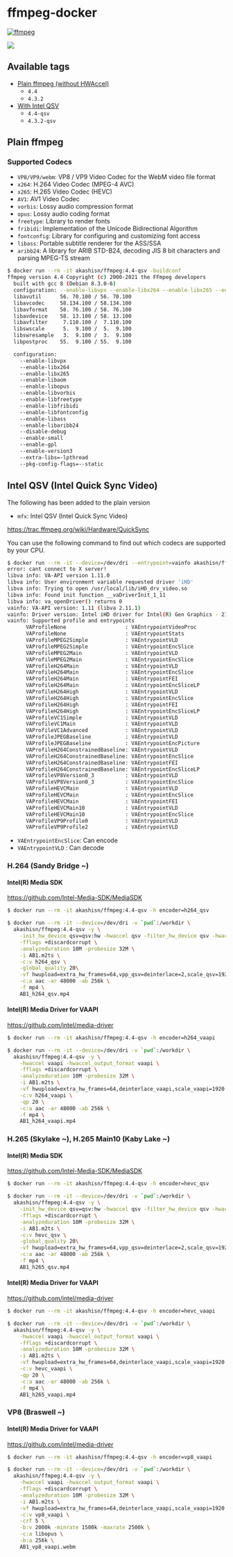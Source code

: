 # ffmpeg-docker

[![ffmpeg](https://github.com/AkashiSN/ffmpeg-docker/actions/workflows/ffmpeg.yml/badge.svg)](https://github.com/AkashiSN/ffmpeg-docker/actions/workflows/ffmpeg.yml)

[![](https://dockeri.co/image/akashisn/ffmpeg)](https://hub.docker.com/r/akashisn/ffmpeg)

## Available tags

- [Plain ffmpeg (without HWAccel)](https://github.com/AkashiSN/ffmpeg-docker/blob/main/Dockerfile)
  - `4.4`
  - `4.3.2`
- [With Intel QSV](https://github.com/AkashiSN/ffmpeg-docker/blob/main/qsv.Dockerfile)
  - `4.4-qsv`
  - `4.3.2-qsv`

## Plain ffmpeg

### Supported Codecs

- `VP8/VP9/webm`: VP8 / VP9 Video Codec for the WebM video file format
- `x264`: H.264 Video Codec (MPEG-4 AVC)
- `x265`: H.265 Video Codec (HEVC)
- `AV1`: AV1 Video Codec
- `vorbis`: Lossy audio compression format
- `opus`: Lossy audio coding format
- `freetype`: Library to render fonts
- `fribidi`:  Implementation of the Unicode Bidirectional Algorithm
- `fontconfig`: Library for configuring and customizing font access
- `libass`: Portable subtitle renderer for the ASS/SSA
- `aribb24`: A library for ARIB STD-B24, decoding JIS 8 bit characters and parsing MPEG-TS stream

```bash
$ docker run --rm -it akashisn/ffmpeg:4.4-qsv -buildconf
ffmpeg version 4.4 Copyright (c) 2000-2021 the FFmpeg developers
  built with gcc 8 (Debian 8.3.0-6)
  configuration: --enable-libvpx --enable-libx264 --enable-libx265 --enable-libaom --enable-libopus --enable-libvorbis --enable-libfreetype --enable-libfribidi --enable-libfontconfig --enable-libass --enable-libaribb24 --disable-debug --enable-small --enable-gpl --enable-version3 --extra-libs=-lpthread --pkg-config-flags=--static
  libavutil      56. 70.100 / 56. 70.100
  libavcodec     58.134.100 / 58.134.100
  libavformat    58. 76.100 / 58. 76.100
  libavdevice    58. 13.100 / 58. 13.100
  libavfilter     7.110.100 /  7.110.100
  libswscale      5.  9.100 /  5.  9.100
  libswresample   3.  9.100 /  3.  9.100
  libpostproc    55.  9.100 / 55.  9.100

  configuration:
    --enable-libvpx
    --enable-libx264
    --enable-libx265
    --enable-libaom
    --enable-libopus
    --enable-libvorbis
    --enable-libfreetype
    --enable-libfribidi
    --enable-libfontconfig
    --enable-libass
    --enable-libaribb24
    --disable-debug
    --enable-small
    --enable-gpl
    --enable-version3
    --extra-libs=-lpthread
    --pkg-config-flags=--static
```

## Intel QSV (Intel Quick Sync Video)

The following has been added to the plain version

- `mfx`: Intel QSV (Intel Quick Sync Video)

https://trac.ffmpeg.org/wiki/Hardware/QuickSync

You can use the following command to find out which codecs are supported by your CPU.

```bash
$ docker run --rm -it --device=/dev/dri --entrypoint=vainfo akashisn/ffmpeg:4.4-qsv
error: cant connect to X server!
libva info: VA-API version 1.11.0
libva info: User environment variable requested driver 'iHD'
libva info: Trying to open /usr/local/lib/iHD_drv_video.so
libva info: Found init function __vaDriverInit_1_11
libva info: va_openDriver() returns 0
vainfo: VA-API version: 1.11 (libva 2.11.1)
vainfo: Driver version: Intel iHD driver for Intel(R) Gen Graphics - 21.1.3 (bec8e138)
vainfo: Supported profile and entrypoints
      VAProfileNone                   : VAEntrypointVideoProc
      VAProfileNone                   : VAEntrypointStats
      VAProfileMPEG2Simple            : VAEntrypointVLD
      VAProfileMPEG2Simple            : VAEntrypointEncSlice
      VAProfileMPEG2Main              : VAEntrypointVLD
      VAProfileMPEG2Main              : VAEntrypointEncSlice
      VAProfileH264Main               : VAEntrypointVLD
      VAProfileH264Main               : VAEntrypointEncSlice
      VAProfileH264Main               : VAEntrypointFEI
      VAProfileH264Main               : VAEntrypointEncSliceLP
      VAProfileH264High               : VAEntrypointVLD
      VAProfileH264High               : VAEntrypointEncSlice
      VAProfileH264High               : VAEntrypointFEI
      VAProfileH264High               : VAEntrypointEncSliceLP
      VAProfileVC1Simple              : VAEntrypointVLD
      VAProfileVC1Main                : VAEntrypointVLD
      VAProfileVC1Advanced            : VAEntrypointVLD
      VAProfileJPEGBaseline           : VAEntrypointVLD
      VAProfileJPEGBaseline           : VAEntrypointEncPicture
      VAProfileH264ConstrainedBaseline: VAEntrypointVLD
      VAProfileH264ConstrainedBaseline: VAEntrypointEncSlice
      VAProfileH264ConstrainedBaseline: VAEntrypointFEI
      VAProfileH264ConstrainedBaseline: VAEntrypointEncSliceLP
      VAProfileVP8Version0_3          : VAEntrypointVLD
      VAProfileVP8Version0_3          : VAEntrypointEncSlice
      VAProfileHEVCMain               : VAEntrypointVLD
      VAProfileHEVCMain               : VAEntrypointEncSlice
      VAProfileHEVCMain               : VAEntrypointFEI
      VAProfileHEVCMain10             : VAEntrypointVLD
      VAProfileHEVCMain10             : VAEntrypointEncSlice
      VAProfileVP9Profile0            : VAEntrypointVLD
      VAProfileVP9Profile2            : VAEntrypointVLD
```

- `VAEntrypointEncSlice`: Can encode
- `VAEntrypointVLD` : Can decode

### H.264 (Sandy Bridge ~)

#### Intel(R) Media SDK

https://github.com/Intel-Media-SDK/MediaSDK

```bash
$ docker run --rm -it akashisn/ffmpeg:4.4-qsv -h encoder=h264_qsv
```

```bash
$ docker run --rm -it --device=/dev/dri -v `pwd`:/workdir \
  akashisn/ffmpeg:4.4-qsv -y \
    -init_hw_device qsv=qsv:hw -hwaccel qsv -filter_hw_device qsv -hwaccel_output_format qsv \
    -fflags +discardcorrupt \
    -analyzeduration 10M -probesize 32M \
    -i AB1.m2ts \
    -c:v h264_qsv \
    -global_quality 20\
    -vf hwupload=extra_hw_frames=64,vpp_qsv=deinterlace=2,scale_qsv=1920:-1,fps=30000/1001 \
    -c:a aac -ar 48000 -ab 256k \
    -f mp4 \
    AB1_h264_qsv.mp4
```

#### Intel(R) Media Driver for VAAPI

https://github.com/intel/media-driver

```bash
$ docker run --rm -it akashisn/ffmpeg:4.4-qsv -h encoder=h264_vaapi
```

```bash
$ docker run --rm -it --device=/dev/dri -v `pwd`:/workdir \
  akashisn/ffmpeg:4.4-qsv -y \
    -hwaccel vaapi -hwaccel_output_format vaapi \
    -fflags +discardcorrupt \
    -analyzeduration 10M -probesize 32M \
    -i AB1.m2ts \
    -vf hwupload=extra_hw_frames=64,deinterlace_vaapi,scale_vaapi=1920:-1,sharpness_vaapi,fps=30000/1001 \
    -c:v h264_vaapi \
    -qp 20 \
    -c:a aac -ar 48000 -ab 256k \
    -f mp4 \
    AB1_h264_vaapi.mp4
```

### H.265 (Skylake ~), H.265 Main10 (Kaby Lake ~)


#### Intel(R) Media SDK

https://github.com/Intel-Media-SDK/MediaSDK


```bash
$ docker run --rm -it akashisn/ffmpeg:4.4-qsv -h encoder=hevc_qsv
```

```bash
$ docker run --rm -it --device=/dev/dri -v `pwd`:/workdir \
  akashisn/ffmpeg:4.4-qsv -y \
    -init_hw_device qsv=qsv:hw -hwaccel qsv -filter_hw_device qsv -hwaccel_output_format qsv \
    -fflags +discardcorrupt \
    -analyzeduration 10M -probesize 32M \
    -i AB1.m2ts \
    -c:v hevc_qsv \
    -global_quality 20\
    -vf hwupload=extra_hw_frames=64,vpp_qsv=deinterlace=2,scale_qsv=1920:-1,fps=30000/1001 \
    -c:a aac -ar 48000 -ab 256k \
    -f mp4 \
    AB1_h265_qsv.mp4
```

#### Intel(R) Media Driver for VAAPI

https://github.com/intel/media-driver

```bash
$ docker run --rm -it akashisn/ffmpeg:4.4-qsv -h encoder=hevc_vaapi
```

```bash
$ docker run --rm -it --device=/dev/dri -v `pwd`:/workdir \
  akashisn/ffmpeg:4.4-qsv -y \
    -hwaccel vaapi -hwaccel_output_format vaapi \
    -fflags +discardcorrupt \
    -analyzeduration 10M -probesize 32M \
    -i AB1.m2ts \
    -vf hwupload=extra_hw_frames=64,deinterlace_vaapi,scale_vaapi=1920:-1,sharpness_vaapi,fps=30000/1001 \
    -c:v hevc_vaapi \
    -qp 20 \
    -c:a aac -ar 48000 -ab 256k \
    -f mp4 \
    AB1_h265_vaapi.mp4
```

### VP8 (Braswell ~)

#### Intel(R) Media Driver for VAAPI

https://github.com/intel/media-driver

```bash
$ docker run --rm -it akashisn/ffmpeg:4.4-qsv -h encoder=vp8_vaapi
```

```bash
$ docker run --rm -it --device=/dev/dri -v `pwd`:/workdir \
  akashisn/ffmpeg:4.4-qsv -y \
    -hwaccel vaapi -hwaccel_output_format vaapi \
    -fflags +discardcorrupt \
    -analyzeduration 10M -probesize 32M \
    -i AB1.m2ts \
    -vf hwupload=extra_hw_frames=64,deinterlace_vaapi,scale_vaapi=1920:-1,sharpness_vaapi,fps=30000/1001 \
    -c:v vp8_vaapi \
    -crf 5 \
    -b:v 2000k -minrate 1500k -maxrate 2500k \
    -c:a libopus \
    -b:a 256k \
    AB1_vp8_vaapi.webm
```
